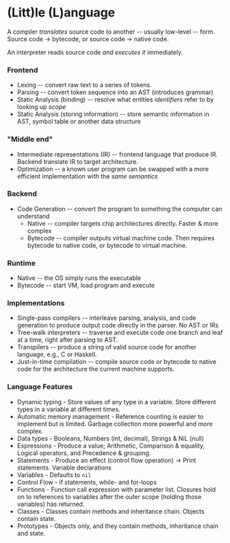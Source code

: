 # (Litt)le (L)anguage
A compiler *translates* source code to another -- usually low-level -- form. Source code -> bytecode, or source code -> native code. 

An interpreter reads source code *and executes it* immediately.

### Frontend
- Lexing -- convert raw text to a series of tokens.
- Parsing -- convert token sequence into an AST (introduces grammar)
- Static Analysis (binding) -- resolve what entities *identifiers* refer to by looking up *scope*
- Static Analysis (storing information) -- store semantic information in AST, symbol table or another data structure

### "Middle end"
- Intermediate representations (IR) -- frontend language that produce IR. Backend translate IR to target architecture.
- Optimization -- a known user program can be swapped with a more efficient implementation with the *same semantics*

### Backend
- Code Generation -- convert the program to something the computer can understand
  - Native -- compiler targets chip architectures directly. Faster & more complex
  - Bytecode -- compiler outputs virtual machine code. Then requires bytecode to native code, or bytecode to virtual machine.

### Runtime
- Native -- the OS simply runs the executable
- Bytecode -- start VM, load program and execute

### Implementations
- Single-pass compilers -- interleave parsing, analysis, and code generation to produce output code directly in the parser. No AST or IRs
- Tree-walk interpreters -- traverse and execute code one branch and leaf at a time, right after parsing to AST.
- Transpilers -- produce a string of valid source code for another language, e.g., C or Haskell.
- Just-in-time compilation -- compile source code or bytecode to native code for the architecture the current machine supports. 

### Language Features

- Dynamic typing - Store values of any type in a variable. Store different types in a variable at different times.
- Automatic memory management - Reference counting is easier to implement but is limited. Garbage collection more powerful and more complex. 
- Data types - Booleans, Numbers (int, decimal), Strings & NiL (null)
- Expressions - Produce a value; Arithmetic, Comparison & equality, Logical operators, and Precedence & grouping.
- Statements - Produce an effect (control flow operation) -> Print statements. Variable declarations
- Variables - Defaults to `nil`
- Control Flow - if statements, while- and for-loops
- Functions - Function call expression with parameter list. Closures hold on to references to variables after the outer scope (holding those variables) has returned.
- Classes - Classes contain methods and inheritance chain. Objects contain state. 
- Prototypes - Objects only, and they contain methods, inheritance chain and state.



